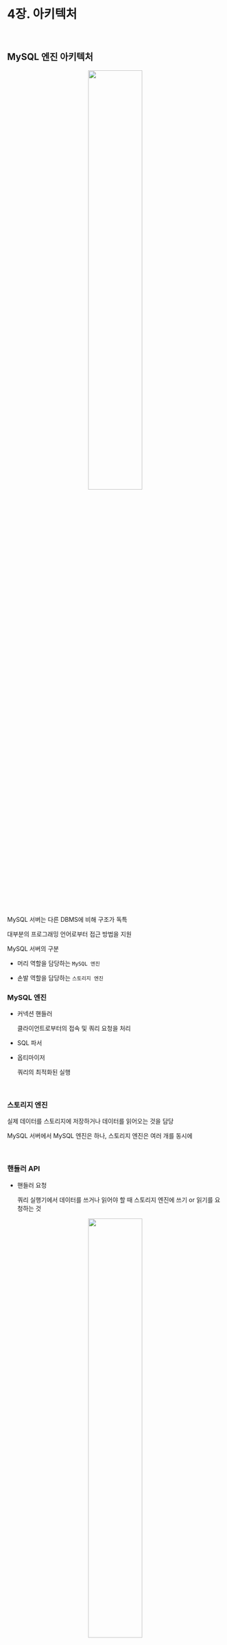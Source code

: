# 4장. 아키텍처



<br>

## MySQL 엔진 아키텍처

<p align="center"><img src="./images/4_1.png" width="50%"></p>


MySQL 서버는 다른 DBMS에 비해 구조가 독특

대부분의 프로그래밍 언어로부터 접근 방법을 지원

MySQL 서버의 구분

- 머리 역할을 담당하는 `MySQL 엔진`

- 손발 역할을 담당하는 `스토리지 엔진`

### MySQL 엔진

- 커넥션 핸들러

    클라이언트로부터의 접속 및 쿼리 요청을 처리

- SQL 파서

- 옵티마이저

    쿼리의 최적화된 실행

<br>

### 스토리지 엔진

실제 데이터를 스토리지에 저장하거나 데이터를 읽어오는 것을 담당

MySQL 서버에서 MySQL 엔진은 하나, 스토리지 엔진은 여러 개를 동시에

<br>

### 핸들러 API

- 핸들러 요청

    쿼리 실행기에서 데이터를 쓰거나 읽어야 할 때 스토리지 엔진에 쓰기 or 읽기를 요청하는 것

<p align="center"><img src="./images/4_2.png" width="50%"></p>

핸들러 API를 통해 얼마나 많은 데이터(레코드) 작업이 있었는지 확인 가능

<br>

### MySQL 스레딩 구조

<p align="center"><img src="./images/4_3.png" width="80%"></p>

MySQL 서버는 프로세스 기반이 아니라 스레드 기반으로 작동


<br>

### 포그라운드 스레드

MySQL 서버에 접속하면 요청을 처리해줄 스레드를 생성해 클라이언트에게 할당 

DBMS 앞단에서 사용자(클라이언트)와 통신하기에 포그라운드 스레드(사용자 스레드)

<br>

데이터를 MySQL의 데이터 버퍼나 캐시로부터 가져오거나, 없는 경우 직접 디스크의 데이터나 인덱스 파일로부터 데이터를 읽어와서 각 클라이언트 사용자가 요청하는 쿼리 문장을 처리

<br>

최소 MySQL 서버에 접속된 클라이언트 수만큼 존재

작업을 마치고 커넥션 종료 -> 커넥션 담당 스레드는 스레드 캐시로

<br>




MyISAM 테이블은 디스크 쓰기까지 포그라운드 스레드가 처리

InnoDB 테이블은 데이터 버퍼나 캐시까지만 포그라운드 스레드가 처리

<br>

### 백그라운드 스레드

InnoDB는 여러 가지 작업이 백그라운드로 처리

- 인서트 버퍼를 병합

- 로그를 디스크로 기록(중요)

- InnoDB 버퍼 풀의 데이터를 디스크에 기록(중요)

- 데이터를 버퍼로 읽어옴

- 잠금이나 데드락을 모니터링

<br>

InnoDB에서 데이터를 읽는 작업은 포그라운드 스레드에서 처리되기 때문에 읽기 스레드는 많이 설정할 필요 X

쓰기 스레드는 아주 많은 작업을 백그라운드로 처리하기 때문에 충분히 설정해야 함

<br>

쓰기 작업은 지연되어 처리될 수 있지만 읽기 작업은 절대 지연될 수 없음

<br>

### 메모리 할당 및 사용 구조

<p align="center"><img src="./images/4_4.png" width="60%"></p>

MySQL에서 사용되는 메모리 공간

- 글로벌 메모리

- 로컬 메모리

### 글로벌 메모리

MySQL 서버가 시작되면서 운영체제로부터 할당

스레드 수와 무관하게 하나의 메모리 공간만 할당

#### 대표적인 글로벌 메모리

- 테이블 캐시

- InnoDB 버퍼 풀

- InnoDB 어댑티브 해시 인덱스

- InnoDB 리두 로그 버퍼

<br>

### 로컬 메모리

클라이언트 스레드가 쿼리를 처리하는 데 사용하는 메모리 영역

각 클라이언트 스레드 별로 독립적으로 할당, 절대 공유되지 않음


#### 대표적인 로컬 메모리

- 정렬 버퍼

- 조인 버퍼

- 바이너리 로그 캐시

- 네트워크 버퍼

<br>

### 플러그인 스토리지 엔진 모델

<p align="center"><img src="./images/4_5.png" width="80%"></p>

MySQL의 독특한 구조 중 대표적인 것이 플러그인 모델

<br>

<p align="center"><img src="./images/4_6.png" width="100%"></p>

쿼리의 실행 과정 중 거의 `대부분의 작업이 MySQL 엔진`에서 처리되고 마지막 `데이터 읽기/쓰기 작업이 스토리지 엔진`에 의해 처리

<br>

MySQL 엔진은 사람 역할 / 스토리지 엔진은 자동차 역할

MySQL 엔진이 스토리지 엔진을 조정하기 위해 `핸들러`를 사용 

<br>

```
하나의 쿼리 작업은 여러 하위 작업으로 나뉘는데, 각 하위 작업이 MySQL 엔진 영역에서 처리되는지 스토리지 엔진 영역에서 처리되는지 알아야 한다.
```

### 스토리지 엔진

<p align="center"><img src="./images/4_7.png" width="100%"></p>

Supprot 컬럼의 값 4가지

- YES : 해당 스토리지 엔진이 포함, 사용 가능 상태로 활성화

- DEFAULT : 필수 스토리지 엔진

- NO : 포함되지 않음, 사용하기 위해서는 서버를 다시 빌드(컴파일)해야 함

- DISABLED : 포함 But, 비활성화

<br>

#### 컴포넌트

플러그인 아키텍처를 대체하기 위해 컴포넌트 아키텍처를 지원

<br>

### 쿼리 실행 구조

<p align="center"><img src="./images/4_8.png" width="70%"></p>

#### 쿼리 파서

사용자 요청으로 들어온 쿼리 문장을 토큰(MySQL이 인식할 수 있는 최소 단위)으로 분리해 트리 형태의 구조로 만들어 내는 작업

#### 전처리기

파서 트리를 기반으로 쿼리 문장에 구조적인 문제점이 있는지 확인

토큰을 테이블, 칼럼 이름 등에 매핑해서 해당 객체의 존재 여부와 접근 권한을 확인하는 과정

#### 옵티마이저

쿼리 문장을 저렴한 비용으로 가장 빠르게 처리할지를 결정하는 역할

DBMS의 두뇌


#### 실행 엔진

실행 엔진과 핸들러는 손과 발

예를 들어, 옵티마이저가 GROUP BY를 처리하기 위해 임시 테이블을 사용하기로 결정했다면

1. 실행 엔진이 핸들러에게 임시 테이블을 만들라고 요청

2. 실행 엔진은 WHERE 절에 일치하는 레코드를 읽어오라고 핸들러에게 요청

3. 읽어온 레코드들을 1번에서 준비한 임시 테이블로 저장하라고 다시 핸들러에게 요청

4. 데이터가 준비된 임시 테이블에서 필요한 방식으로 데이터를 읽어오라고 다시 핸들러에게 요청

5. 최종적으로 실행 엔진은 결과를 사용자나 다른 모듈로 넘김

`즉, 실행 엔진은 계획대로 각 핸들러에게 요청해서 받은 결과를 또 다른 핸들러 요청의 입력으로 연결하는 역할을 수행`

#### 핸들러(스토리지 엔진)

MySQL 실행 엔진의 요청에 따라 데이터를 디스크로 저장하고 디스크로 읽어 오는 역할을 담당

<br>

### 쿼리 캐시

쿼리 캐시는 빠른 응답을 필요로 하는 웹 기반 응용 프로그램에서 중요한 역할

SQL 실행 결과를 메모리에 캐시하고 동일 SQL 쿼리가 실행되면 즉시 결과를 반환

하지만, 테이블의 데이터가 변경되면 모두 삭제해야 하기 때문에 MySQL 8.0으로 올라오면서 기능이 완전 제거

<br>

### 스레드 풀

MySQL 서버의 CPU가 제한된 개수의 스레드 처리에만 집중할 수 있게 해서 서버의 자원 소모를 줄이는 것이 목적

동시에 실행 중인 스레드들을 CPU가 최대한 잘 처리해낼 수 있는 수준으로 줄여서 빨리 처리하게 하는 기능

<BR>

### 트랜잭션 지원 메타 데이터

테이블의 구조 정보와 스토어드 프로그램 등의 정보를 데이터 딕셔너리 또는 메타데이터라고 함

8.0 버전부터는 관련 정보를 InnoDB의 테이블에 저장

## InnoDB 스토리지 엔진 아키텍처

<p align="center"><img src="./images/4_9.png" width="100%"></p>

InnoDB는 MySQL 스토리지 엔진 중 거의 유일하게 레코드 기반 잠금을 제공하며, 높은 동시성 처리와 안정적이며 성능이 뛰어남

<br>

### 프라이머리 키에 의한 클러스터링

InnoDB의 모든 테이블은 기본적으로 프라이머리 키를 기준으로 클러스터링되어 저장

즉, 프라이머리 키 값의 순서대로 디스크에 저장

프라이머리 키가 클러스터링 인덱스이기 때문에 프라이머리 키를 이용한 레인지 스캔은 상당히 빠름

쿼리의 실행 계획에서 프라이머리 키는 다른 보조 인덱스에 비해 비중이 높게 설정

<br>

MyISAM 스토리지 엔진에서는 클러스터링 키를 지원하지 않음

<br>

### 외래 키 지원

외래 키 지원은 InnoDB 스토리지 엔진에서만 지원

부모 테이블과 자식 테이블 모두 해당 칼럼에 인덱스 생성이 필요하고, 변경 시 데이터 체크 작업이 필요하므로 잠금이 여러 테이블로 전파되고 데드락이 발생할 수 있기에 주의

foreign_key_checks 변수로 외래 키 체크 작업을 켜고 끌 수 있음

<br>

### MVCC(Multi Version Concurrency Control)

레코드 레벨의 트랜잭션을 지원하는 DBMS가 제공하는 기능

MVCC의 목적은 잠금을 사용하지 않는 일관된 읽기 제공

InnoDB는 언두 로그를 이용해 이 기능을 구현


<p align="center"><img src="./images/4_10.png" width="80%"></p>


<p align="center"><img src="./images/4_11.png" width="70%"></p>


<p align="center"><img src="./images/4_12.png" width="70%"></p>

UPDATE 문장이 실행되면 커밋 실행 여부와 관계 없이 버퍼 풀은 새로운 값인 경기로 업데이트

디스크의 데이터 파일에는 체크포인트나 InnoDB의 Write 스레드에 의해 새로운 값으로 업데이트되거나 아닐 수도 있음

아직 COMMIT이나 ROLLBACK이 되지 않은 상태에서 다른 사용자가 작업 중인 레코드를 조회한다면 어디에 있는 데이터를 조회할까?

```
mysql> SELECT * FROM member WHERE m_id=12;
```
<p align="center"><img src="./images/4_13.png" width="70%"></p>

```
먼저 COMMIT과 ROLLBACK을 이해하려면 TRANSACTION 진행 과정에 대해서 알아야 함

COMMIT

보류중인 모든 데이터 변경사항을 영구적으로 적용. 현재 트랜잭션 종료

ROLLBACK

보류중인 모든 데이터 변경사항을 폐기. 현재 트랜잭션 종료, 직전 커밋 직후의 단계로 회귀(되돌아가기)

전체 트랜잭션을 롤백함

SAVEPOINT

ROLLBACK 할 포인트 지정(세이브포인트).
```

<br>

다시 위의 질문으로 돌아가 답을 한다면, MySQL 서버의 시스템 변수(transaction_isolation)에 설정된 격리 수준에 따라 다름

격리 수준이 READ_UNCOMMITED인 경우 버퍼 풀이 가지고 있는 변경된 데이터를 읽어서 반환

READ_COMMITED거나 그 이상의 격리 수준인 경우 변경되기 이전의 내용을 보관하고 있는 언두 영역의 데이터를 반환

`해당 과정을 DBMS에서 MVCC라고 표현`

`즉, 하나의 레코드(회원 번호가 12인 레코드)에 대해 2개의 버전이 유지되고, 필요에 따라 어느 데이터가 보여지는지 여러 가지 상황에 따라 달라지는 구조`

<br>

### 잠금 없는 일관된 읽기(Non-Locking Consistent Read)

InnoDB는 MVCC 기술을 이용해 잠금을 걸지 않고 읽기 작업을 수행

```
## 잠금이란?

여러 사용자가 동시에 데이터베이스를 변경할 때 잠금은 충돌을 방지하고 일관된 상태를 유지하는 것
```

특정 사용자가 레코드를 변경하고 아직 커밋을 수행하지 않았다고 하더라도 이 변경 트랜잭션이 다른 사용자의 SELECT 작업을 방해하지 않음

이럴 때 언두 로그를 사용

오랜 시간 동안 활성 상태인 트랜잭션으로 인해 서버가 느려지는 문제가 있는데 이런 일관된 읽기를 위해 언두 로그를 삭제하지 않고 유지해야 되기 때문에 발생하는 문제

```
MVCC가 적합한 경우:

데이터 읽기 작업이 많은 경우: MVCC는 데이터 읽기 작업에 영향을 거의 미치지 않기 때문에 데이터 읽기 작업이 많은 경우에 적합합니다.

데이터 변경 작업이 빈번하지 않은 경우: MVCC는 데이터 변경 작업에 잠금이 필요하지 않지만, 변경 작업이 빈번할 경우 성능 저하를 초래할 수 있습니다.


MVCC가 적합하지 않은 경우:

데이터 변경 작업이 빈번한 경우: MVCC는 데이터 변경 작업에 잠금이 필요하지 않지만, 변경 작업이 빈번할 경우 성능 저하를 초래할 수 있습니다.

저장 공간이 부족한 경우: MVCC는 여러 버전의 데이터를 저장하기 때문에 저장 공간이 부족한 경우 적합하지 않습니다.
```

<br>


### 자동 데드락 감지

Inno DB는 잠금이 교착 상태에 빠지지 않았는지 확인하기 위해 잠금 대기 목록을 그래프 형태로 관리

데드락 감지 스레드가 주기적으로 잠금 대기 그래프를 검사해 교착 상태에 빠진 트랜잭션들을 찾아서 그 중에 하나를 강제 종료

어느 트랜잭션을 먼저 강제 종료할 것인지는 트랜잭션의 언두 로그 양이며, 더 적게 가진 트랜잭션이 롤백의 대상

innodb_table_locks 시스템 변수를 활성화하면 InnoDB 내부 레코드 잠금 뿐 아니라 테이블 레벨의 잠금까지 감지할 수 있음

<br>

동시 처리 스레드가 많아지거나 트랜잭션이 가진 잠금의 개수가 많아지면 데드락 감지 스레드가 느려짐

<br>

### 자동화된 장애 복구

InnoDB에는 손실이나 장애로부터 데이터를 보호하기 위한 여러 가지 메커니즘이 탑재

이런 매커니즘을 이용해 MySQL 서버가 시작될 때 완료되지 못한 트랜잭션이나 일부만 기록된 데이터 페이지 등에 대한 복구 작업이 자동으로 진행

<br>

InnoD 스토리지 엔진은 매우 견고해서 데이터 파일이 손상되거나 MySQL 서버가 시작되는 못하는 경우는 거의 없음

하지만, 디스크나 서버 하드웨어 이슈로 자동 복구를 못하는 경우 복구하기 쉽지 않음

<br>

이때는 innodb_force_recovery 시스템 변수를 설정해서 서버를 시작해야 함

1. InnoDB의 로그 파일이 손상됐다면 6으로 설정하고 MySQL 서버를 가동

2. 테이블의 데이터 파일이 손상됐다면 1로 설정하고 MySQL 서버를 가동

3. 어떤 부분이 문제인지 알 수 없다면 1 ~ 6까지 변경하면서 MySQL을 재시작

<br>

### InnoDB 버퍼 풀

InnoDB 스토리지 엔진에서 가장 핵심적인 부분

디스크의 데이터 파일이나 인덱스 정보를 메모리에 캐시해두는 공간

쓰기 작업을 지연시켜 일괄 작업으로 처리할 수 있게 해주는 버퍼 역할도 같이

<br>

일반적인 애플리케이션에서는 INSERT, UPDATE, DELETE처럼 데이터를 변경하는 쿼리는 데이터 파일의 레코드를 변경하기에 랜덤한 디스크 작업을 발생 시킴

하지만, 버퍼 풀이 이런 변경된 데이터를 모아서 처리하면 랜덤한 디스크 작업의 횟수를 줄일 수 있음

<br>

### 버퍼 풀의 크기 설정

운영체제와 각 클라이언트 스레드가 사용할 메모리를 고려해서 설정

처음으로 MySQL 서버를 준비한다면 다음과 같이 권장

1. 운영체제의 전체 메모리 공간이 8GB 미만이라면 50% 정도만 버퍼풀로 설정

2. 메모리 공간이 그 이상이라면 50% 이상으로 점점 올려가면서 최적점을 찾기

3. 50GB 이상이라면 15GB에서 30GB를 뺀 나머지를 버퍼 풀로 할당

<br>

innodb_buffer_pool_size 시스템 변수로 크기를 설정 가능하며, 동적으로 크기 확장 가능

크리티컬한 변경이기에 서버가 한가한 시점에 하는 것이 좋음

크기를 줄이는 작업은 서비스 영향도가 매우 크므로 가능하면 하지 않는 것이 좋음

<br>

### 버퍼 풀의 구조

버퍼 풀을 페이지 크기(innodb_page_size)의 조각으로 쪼개어 엔진이 데이터를 필요로 할 때 해당 데이터 페이지를 읽어서 각 조각에 저장

페이지 크기 조각을 관리하기 위한 3가지 자료 구조

1. LRU(Least Recently Used) 리스트

2. Flush 리스트

3. Free 리스트

```
## LRU 자료구조란 무엇일까요?

LRU는 "Least Recently Used"의 약자로, 최근에 가장 오랫동안 사용하지 않은 데이터를 제거하는 자료구조입니다. 캐시 메모리와 같은 제한된 공간에서 데이터를 효율적으로 관리할 때 유용하게 사용됩니다.


## LRU 자료구조의 작동 방식

LRU 자료구조는 다음과 같은 방식으로 작동합니다.

데이터 삽입: 새로운 데이터가 LRU 자료구조에 삽입될 때, 가장 최근에 사용된 데이터의 위치 바로 뒤에 추가됩니다.

데이터 접근: 이미 LRU 자료구조에 존재하는 데이터에 접근할 때, 해당 데이터를 가장 최근에 사용된 위치로 이동시킵니다.

데이터 제거: LRU 자료구조에 공간이 부족할 때, 가장 오랫동안 사용되지 않은 데이터가 제거됩니다.


## LRU 자료구조의 구현

LRU 자료구조는 일반적으로 다음과 같은 두 가지 방법으로 구현됩니다.

연결 리스트: 데이터를 연결 리스트로 연결하고, 최근에 사용된 데이터 순서대로 연결 리스트를 유지합니다.

해시 테이블: 데이터를 해시 테이블에 저장하고, 각 데이터의 사용 시간 정보를 함께 저장합니다.
```

<p align="center"><img src="./images/4_14.png" width="50%"></p>

<br>

`InnoDB 스토리지 엔진에서 데이터를 찾는 과정`

1. 필요한 레코드가 저장된 데이터 페이지가 버퍼 풀에 있는지 검사

    1. InnoDB 어댑티브 해시 인덱스를 이용해 페이지를 검색

    2. 해당 테이블의 인덱스(B-Tree)를 이용해 버퍼 풀에서 페이지를 검색

    3. 버퍼 풀에 이미 데이터 페이지가 있었다면 해당 페이지의 포인터를 MRU(Most Recently Used) 방향으로 승급

2. 디스크에서 필요한 데이터 페이지를 버퍼 풀에 적재하고, 적재된 페이지에 대한 포인터를 LRU 헤더 부분에 추가

3. 버퍼 풀의 LRU 헤더 부분에 적재된 데이터 페이지가 실제로 읽히면 MRU 헤더 부분으로 이동

4. 버퍼 풀에 상주하는 데이터 페이지는 사용자 쿼리가 얼마나 최근에 접근했는지에 따라 나이가 부여되며, 오랫동안 사용되지 않으면 나이가 오래되고 해당 페이지는 버퍼 풀에서 제거

5. 필요한 데이터가 자주 접근됐다면 해당 페이지의 인덱스 키를 어댑티브 해시 인덱스에 추가


`즉, 버퍼 풀 내부에서 최근 접근 여부에 따라서 데이터 페이지는 서로 경쟁하면서 MRU, LRU로 이동`

<br>

플러시 리스트는 디스크로 동기화되지 않은 데이터를 가진 데이터 페이지의 변경 시점 기준의 페이지 목록을 관리

데이터 변경이 가해진 데이터 페이지는 플러시 리스트에 관리되고 특정 시점이 되면 디스크로 기록되야 함

데이터가 변경되면 InnoDB는 변경 내용을 리두 로그에 기록하고 버퍼 풀의 데이터 페이지에도 변경 내용을 반영

그래서 리두 로그의 각 엔트리는 특정 데이터 페이지와 연결

<br>

### 버퍼 풀과 리두 로그

버퍼 풀과 리두 로그는 매우 밀접한 관계

버퍼 풀은 DB 서버 성능 향상을 위해 데이터 캐시와 쓰기 버퍼링 두가지 용도

버퍼 풀의 메모리 공간만 단순히 늘리는 것은 데이터 캐시 기능만 향상시키는 것

`쓰기 버퍼링 기능까지 향상시키려면 버퍼 풀과 리두 로그와의 관계를 이해`해야 함

<br>

버퍼 풀은 전혀 변경되지 않은 클린 페이지와 함께 INSERT, UPDATE, DELETE 명령으로 변경된 데이터를 가진 더티 페이지도 가지고 있음

더티 페이지는 디스크와 메모리(버퍼 풀)의 데이터 상태가 다르기에 언젠가는 디스크에 기록되어야 함

하지만 더티 페이지는 버퍼 풀에 무한정 있을 수 없음

InnoDB에서 리두 로그는 1개 이상의 고정 크기 파일을 연결해서 순환 고리처럼 사용

즉, 데이터 변경이 계속 발생하면 리두 로그 파일에 기록됐던 로그 엔트리는 다시 새로운 로그 엔트리로 덮어 쓰임

```
MySQL에서 로그 엔트리란 무엇일까요?

MySQL에서 로그 엔트리는 서버 활동에 대한 기록입니다. 로그 엔트리에는 다음과 같은 정보가 포함됩니다.

날짜 및 시간: 로그 엔트리가 생성된 날짜와 시간
로그 수준: 로그 엔트리의 중요도 수준 (예: 정보, 경고, 오류)
사용자: 로그 엔트리를 생성한 사용자
클라이언트 주소: 로그 엔트리를 생성한 클라이언트의 IP 주소
쿼리: 실행된 SQL 쿼리
메시지: 로그 엔트리의 내용
```

<br>

```
언두 로그와 리두 로그는 똑같지 않습니다. 둘 다 데이터베이스 트랜잭션 관리에 사용되지만 역할과 작동 방식에서 차이점이 있습니다.

1. 역할

언두 로그: 트랜잭션 취소 시 필요한 데이터를 저장합니다.
리두 로그: 트랜잭션 커밋 시 필요한 데이터를 저장합니다.

2. 작동 방식

언두 로그:

트랜잭션 진행 중 변경된 데이터의 이전 값을 저장합니다.
트랜잭션 취소 시 언두 로그를 사용하여 데이터를 이전 상태로 되돌립니다.

리두 로그:

트랜잭션 진행 중 변경된 데이터의 변경 내용을 저장합니다.
트랜잭션 커밋 시 리두 로그를 사용하여 데이터를 영구적으로 저장합니다.
```


InnoDB는 전체 리두 로그 파일에서 재사용 가능한 공간과 재사용 불가능한 공간(활성 리두 로그)을 구분해서 관리

리두 로그 파일의 공간은 계속 순환되어 재사용되지만 매번 기록될 때마다 로그 포지션은 계속 증가된 값을 갖음(Log Sequnece Number : LSN)

<br>

InnoDB는 주기적으로 체크포인트 이벤트를 발생시켜 리두 로그와 버퍼 풀의 더티 페이지를 디스크로 동기화하는데 LSN이 활성 리두 로그 공간의 시작점

마지막 리두 로그 엔트리의 LSN - 가장 최근 체크포인트의 LSN = 체크포인트 에이지

<br>

버퍼 풀의 더티 페이지는 특정 리두 로그 엔트리와의 관계를 가지고, 체크포인트가 발생하면 체크포인트 LSN보다 작은 리두 로그 엔트리와 관련된 더티 페이지는 모두 디스크로 동기화

<br>

간단한 예제

1. 버퍼 풀이 100GB, 리두 로그 파일의 전체 크기가 100MB

2. 버퍼 풀이 100MB, 리두 로그 파일의 전체 크기가 100GB

1번의 경우 체크포인트 에이지가 최대 100MB, 데이터 페이지가 16KB라고 가정하면 허용 가능한 더티 페이지의 크기는 400MB

이 경우 버퍼 풀의 크기는 크지만 실제 쓰기 버퍼링 효과는 거의 미미

2번의 경우 400GB의 더티 페이지를 가질 수 있지만 버퍼 풀의 크기가 100MB이기에 최대 허용 가능 버퍼 페이지는 100MB

<br>

두가지 모두 좋은 설정은 아니며, 특히 2번은 버퍼 풀에 더티 페이지 비율이 너무 높은 상태에서 갑자기 버퍼 풀이 필요한 상황이 오면 매우 많은 더티 페이지를 한번에 기록해야 하는 상황이 있음

`일반적으로 리두 로그는 변경 분만 가지고 있고, 버퍼 풀은 데이터 페이지를 통채로 가지기 때문에 리두 로그는 훨씬 작은 공간만 있으면 됨`

<br>

### 버퍼 풀 플러시

InnoDB는 버퍼 풀에서 디스크로 기록되지 않은 더티 페이지들을 성능 하락 없이 디스크에 동기화하기 위해 2개의 플러시 기능을 백그라운드로 실행

- 플러시 리스트 플러시

- LRU 리스트 플러시

<br>

### 플러시 리스트 플러시

리두 로그 공간의 재활용을 위해 주기적으로 오래된 리두 로그 엔트리가 사용하는 공간을 비워야 함

`리두 로그 공간이 지워지려면 반드시 InnoDB 버퍼 풀의 더티 페이지가 먼저 디스크로 동기화`

이를 위해 주기적으로 플러시 리스트 플러시 함수를 호출해서 오래 전에 변경된 데이터 페이지 순서대로 디스크에 동기화하는 작업을 수행

이 때 언제부터 얼마나 많은 더티 페이지를 한 번에 디스크에 기록하느냐에 따라 쿼리 처리가 악영향을 받지 않으면서 처리

innodb_page_cleaners - 클리너 스레드 개수 조정, buffer_pool_instances 설정 값과 동일하게

innodb_max_dirty_pages_pct - 더티 페이지 비율 조정, 가능하면 기본값 유지

<br>

버퍼 풀에 더티 페이지가 많으면 디스크 쓰기 폭팔 현상이 발생할 가능성이 높음

innodb_max_dirty_pages_pct_lwm - 일정 수준 이상 더티 페이지가 발생하면 조금씩 더티 페이지를 디스크로 기록

<br>


innodb_io_capacity - 어느 정도의 디스크 읽고 쓰기가 가능한지 설정

innodb_io_capacity_max - 디스크가 최대 성능을 발휘할 때 어느 정도의 디스크 읽고 쓰기가 가능한지 설정

여기서 디스크 읽고 쓰기란 백그라운드 스레드가 수행하는 디스크 작업을 의미

대부분 버퍼 풀의 더티 페이지 쓰기가 이에 해당

<br>

### 어댑티브 플러시

활성화시 버퍼 풀의 더티 페이지 비율이나 io_capacity, io_capacity_max 값에 의존하지 않고 새로운 알고리즘 사용

리두 로그 증가 속도를 분석해서 적절 수준의 더티 페이지가 버퍼 풀에 유지될 수 있도록

<br>

### LRU 리스트 플러시

LRU 리스트에서 사용 빈도가 낮은 데이터 페이지들을 제거해서 새로운 페이지를 읽어올 공간을 만들 때, LRU 리스트 플러시 함수 사용

<br>

### 버퍼 풀 상태 백업 및 복구

버퍼 풀은 쿼리의 성능에 매우 밀접

서버를 셧다운 했다가 다시 시작했을 때, 쿼리 처리 성능이 평상시 1/10도 안되는 경우가 대부분

그만큼, 버퍼 풀에 쿼리들이 사용할 데이터들이 준비되었을 때 성능이 좋아짐

이런 경우를 워밍업(Warming Up)이라고 표현


<br>

MySQL 5.6 버전부터 버퍼 풀 덤프 및 적재 기능 도입

셧다운하기 전에 버퍼 풀을 백업할 수 있음

innodb_buffer_pool_dump_now - 버퍼 풀 상태 백업

innodb_buffer_pool_load_now - 백업된 버퍼 풀 복구

<br>

버퍼 풀은 LRU 리스트에 적재된 데이터 페이지의 메타 정보만 가져와 저장하기에 백업이 매우 빠름

하지만, 복구하는 과정은 데이터 페이지를 다시 디스크에서 읽어야 하기에 시간이 걸릴 수도

<br>

innodb_buffer_pool_load_abort - 버퍼 풀 복구 작업이 너무 오래 걸릴 때 멈추기 가능

innodb_buffer_pool_dump_at_shutdown - 버퍼 풀 백업 자동화

innodb_buffer_pool_load_at_startup - 버퍼 풀 복구 자동화

<br>

### 버퍼 풀의 적재 내용 확인

information_schema DB의 innodb_buffer_page 테이블을 이용해 어떤 테이블의 페이지들이 버퍼 풀 메모리에 적재되어 있는지 확인 가능

하지만, 버퍼 풀이 큰 경우 이 테이블 조회가 부하가 커서 사용하기 어렵

8.0 버전 이후부터는 innodb_cached_indexes 테이블로 인덱스별 데이터 페이지가 얼마나 적재되어 있는지와 전체 페이지 대비 비율을 확인 가능

<p align="center"><img src="./images/4_15.png" width="80%"></p>

<br>

<p align="center"><img src="./images/4_16.png" width="80%"></p>

<br>


### Double Write Buffer

리두 로그는 리두 로그 공간의 낭비를 막기 위해 변경된 내용`만` 기록

이로 인해, 더티 페이지를 디스크 파일로 플러시할 때, 일부만 기록되는 문제가 발생하면 그 페이지의 내용은 복구할 수 없을 수도 있음
(플러시 한 후 리두 로그는 삭제하기 때문)

이런 현상을 Partial-page, Torn-page라고 함

<br>

이런 문제를 막기 위해 Double-Write 기법을 사용

<p align="center"><img src="./images/4_17.png" width="50%"></p>

<br>

실제 데이터 파일에 변경 내용을 기록하기 전에 'A' ~ 'E'까지의 더티 페이지를 우선 묶어서 한 번의 디스크 쓰기로 시스템 테이블스페이스의 DoubleWrite 버퍼에 기록

해당 내용은 실제 데이터 쓰기가 중간에 실패할 때만 목적으로 사용됨

<br>

데이터의 안정성을 위해 사용되며 활성화를 고려하는 것이 좋음

<br>


### 언두 로그

`트랜잭션과 격리 수준 보장을 위해 DML(INSERT, UPDATE, DELETE)로 변경되기 이전 버전의 데이터를 별도로 백업함`

이런 데이터가 `언두 로그`

- 트랜잭션 보장

    트랜잭션이 롤백되면 트랜잭션 도중 변경된 데이터를 변경 전 데이터로 복구할 때, 언두 로그에 백업해둔 이전 버전의 데이터를 이용

- 격리 수준 보장

    특정 커넥션에서 데이터를 변경하는 도중에 다른 커넥션에서 데이터를 조회하면 트랜잭션 격리 수준에 맞게 변경 중인 레코드를 읽지 않고 언두 로그에 백업해둔 데이터를 읽어 반환

<br>

### 언두 로그 레코드 모니터링

```
mysql> UPDATE member SET name='홍길동' WHERE member_id=1;
```

위 문장이 실행되면 트랜잭션을 커밋하지 않아도 실제 데이터 파일(데이터/인덱스 버퍼) 내용은 변경

그러면 언두 로그에는 변경되기 전 값이 백업됨

<br>

<p align="center"><img src="./images/4_18.png" width="70%"></p>

<br>

해당 상황과 같이 트랜잭션이 계속 활성 상태이면 언두 로그의 양은 급격히 증가

5.5 버전까지는 언두 로그의 사용 공간이 늘어나면 줄일 수 없었지만, 8.0까지 업그레이드되면서 언두 로그를 순차적으로 사용하여 디스크 공간을 줄임

<br>

하지만 활성 상태의 트랜잭션이 장시간 유지되는 것은 성능상 좋지 않기에 안정적인 시점의 언두 로그 레코드 건수를 확인해놓고 이를 기준으로 언두 로그 레코드를 항상 모니터링해야 함

<br>

<p align="center"><img src="./images/4_19.png" width="50%"></p>

<br>

### 언두 테이블스페이스 관리

언두 테이블스페이스란 언두 로그가 저장되는 공간

5.6 이전 버전에는 모두 시스템 테이블 스페이스에 저장

8.0 이후에는 외부의 별도 로그 파일에 기록되도록 개선

<br>

### 언두 테이블스페이스의 구성

<p align="center"><img src="./images/4_20.png" width="40%"></p>

<br>

1개 이상 128개 이하의 롤백 세그먼트를 가지며, 롤백 세그먼트는 1개 이상의 언두 슬롯을 가짐

하나의 롤백 세그먼트는 InnoDB의 페이지 크그를 16바이트로 나눈 값의 개수만큼 언두 슬롯을 가짐

<br>

하나의 트랜잭션이 필요로 하는 언두 슬롯의 갯수는 DML 문장 특성에 따라 최대 4개까지 사용


```
## 최대 동시 처리 가능 트랜잭션 개수

(InnoDB 페이지 크기) / 16 * (롤백 세그먼트 개수) * (언두 테이블스페이스 개수)
```

기본 설정은 131072개(16 * 1024 / 16 * 128 * 2 / 2) 정도의 트랜잭션이 동시 처리 가능

<br>

`Undo tablespace truncate란 언두 테이블스페이스 공간을 필요한 만큼 남기고 나머지를 운영체제로 반납하는 것`

- 자동 모드

    주기적으로 퍼지 스레드가 깨어나 필요없는 언두 로그를 삭제

- 수동 모드

    언두 테이블스페이스를 비활성화하면 퍼지 스레드는 자동적으로 비활성 상태의 언두 테이블스페이스의 불필요 공간을 삭제

    언두 테이블 스페이스가 최소 3개 이상되어야 작동

<br>

### 체인지 버퍼

레코드가 INSERT되거나 UPDATE될 때는 해당 테이블에 포함된 인덱스를 업데이트하는 작업도 필요

테이블에 인덱스가 많다면 이 작업은 많은 자원을 소모

그래서` 인덱스 페이지가 버퍼 풀에 있다면 바로 실행하지만, 아니라면 임시 공간에 저장해두고 사용자에게 결과를 반환하는 형태로 성능을 향상하는데 이 때 사용하는 임시 메모리 공간을 체인지 버퍼`

<br>

### 리두 로그 및 로그 버퍼

리두 로그는 트랜잭션의 4요소 ACID 중 Durable(영속성)과 밀접한 연관

데이터 파일 쓰기는 디스크의 랜덤 액세스가 필요하기에 성능 저하를 막기 위해 리두 로그를 사용

<br>

MySQL 서버가 비정상 종료가 되는 경우 스토리지 엔진의 데이터 파일은 2가지 종류의 데이터를 가짐

1. 커밋됐지만 데이터 파일에 기록되지 않은 데이터

2. 롤백됐지만 데이터 파일에 이미 기록된 데이터

<br>

1번의 경우 리두 로그에 저장된 데이터를 데이터 파일에 복사하면 해결

2번의 경우 리두 로그로 해결 불가능, 이 때는 언두 로그의 내용을 사용, 하지만 트랜잭션 상태를 확인하기 위해서 리두 로그를 사용

<br>

DB 서버에서 리두 로그는 트랜잭션이 커밋되면 즉시 디스크로 기록되도록 시스템 변수를 설정하는 것을 권장

그래야 비정상 종료 직전까지의 트랜잭션 커밋 내용이 리두 로그에 기록되어 이를 활용해 복구 가능

하지만 트랜잭션 커밋이 될 때마다 리두 로그를 디스크에 기록하는 작업은 많은 부하를 줌

그래서 어느 주기로 디스크에 동기화할지 inno_flush_log_at_trx_commit 시스템 변수를 활용

- inno_flush_log_at_trx_commit = 0 

    1초에 한 번씩 리두 로그를 디스크로 기록하고 동기화를 실행

- inno_flush_log_at_trx_commit = 1

    매 트랜잭션이 커밋될 때마다 디스크로 기록하고 동기화를 실행

- inno_flush_log_at_trx_commit = 2

    매 트랜잭션이 커밋될 떄마다 디스크에 기록은 되지만 동기화는 1초에 한 번씩

    커밋되면 변경 내용이 메모리 버퍼에 기록되는 것을 보장

<br>

innodb_log_file_size - 리두 로그 파일 크기

innodb_log_files_in_group - 리두 로그 파일의 개수

전체 리두 로그 파일의 크기는 두 변수의 곱

<br>

리두 로그 파일의 전체 크기가 버퍼 풀의 크기에 맞게 적절히 있어야 변경된 내용을 버퍼 풀에 모았다가 한 번에 디스크에 기록할 수 있음

하지만, 변경 작업이 많은 DBMS 서버의 경우 리두 로그의 기록 작업이 큰 문제

`이 부분을 보완하기 위해 최대한 ACID 속성을 보장하는 수준에서 버퍼링을 하며, 이 때 사용되는 공간이 로그 버퍼`

<br>

### 리두 로그 아카이빙

8.0 버전부터 스토리지 엔진의 리두 로그를 아카이빙할 수 있는 기능 추가

엔터프라이즈 버전의 백업이나 Xtrabackup 툴은 데이터 파일을 복사하는 동안 스토리지 엔진의 리두 로그에 쌓인 내용을 추적하면서 새로 추가된 리두 로그 엔트리를 복사

```
엔트리는 데이터베이스 테이블의 한 행

엔트리는 레코드 또는 튜플이라고도 부름

엔트리는 데이터베이스의 기본 구성 요소이며, 여러 엔트리가 모여 테이블을 형성
```

데이터 파일을 복사하는 동안 추가된 리두 로그 엔트리가 같이 백업되지 않으면 복사된 데이터 백업 파일은 일관된 상태를 유지하지 못함

그런데 데이터 변경이 너무 많아 리두 로그 내용을 복사하기 전에 덮어쓰여지는 경우, 백업에 실패함

이런 경우를 방지하기 위해 8.0의 리두 로그 아카이빙 기능이 존재

리두 로그 아카이빙은 로그 파일이 로테이션될 때 복사하는 것이 아니라 리두 로그 파일에 로그 엔트리가 추가될 때 함께 기록되는 방식을 사용해서 데이터 변경이 발생하면 즉시 아카이빙된 로그 파일의 크기가 조금 늘어남

<br>

innodb_redo_log_archive_dirs - 리두 로그가 저장될 디렉터리 설정

innodb_redo_log_archive_start - 리두 로그 아카이빙 시작

<br>

### 리두 로그 활성화 및 비활성화

리두 로그는 서버의 비정상적 종료로 기록되지 못한 트랜잭션을 복구하기 위해 항상 활성화

```
ALTER INSTANCE DISABLE INNODB REDO_LOG; - 리두 로그 비활성화

ALTER INSTANCE ENABLE INNODB REDO_LOG; - 리두 로그 활성화
```

<br>

### 어댑티브 해시 인덱스

일반적으로 인덱스란 테이블에 사용자가 생성해둔 B-Tree 인덱스를 의미

`어댑티브 해시 인덱스는 사용자가 수동으로 생성하는 인덱스가 아닌 InnoDB 스토리지 엔진에서 사용자가 자주 요청하는 데이터에 대해 자동으로 생성하는 인덱스`

innodb_adaptive_hash_index로 활성화/비활성화 가능

<br>

몇천 개의 스레드로 실행하는 B-Tree 인덱스의 과부하로 인한 검색 시간을 줄이기 위해 도입

자주 읽히는 데이터 페이지의 키 값을 이용해 해시 인덱스를 만들고, 필요할 떄마다 어댑티브 해시 인덱스를 검색해서 레코드가 저장된 데이터 페이지를 즉시 찾아갈 수 있음

<br>

해시 인덱스는 `인덱스 키 값(B-Tree 인덱스의 고유 번호(ID)와 B-Tree 인덱스의 실제 키 값)`과 해당 인덱스 키 값이 저장된 `데이터 페이지 주소`의 쌍으로 관리

모든 B-Tree 인덱스에 대한 어댑티브 해시 인덱스가 하나 존재하며 특정 키 값이 어느 인덱스에 속한 것인지 구분해야 하기에 B-Tree 인덱스 고유번호가 포함

<br>

```
데이터 페이지 주소는 실제 키 값이 저장된 데이터 페이지의 메모리 주소를 가지며 이는 버퍼 풀에 로딩된 페이지의 주소를 의미

그래서 어댑티브 해시 인덱스는 버퍼 풀에 올려진 데이터 페이지에 대해서만 관리하는 것
```

<br>

어댑티브 해시 인덱스를 의도적으로 비활성화하는 경우

1. 디스크 읽기가 많은 경우

2. 특정 패턴의 쿼리가 많은 경우(조인이나 LIKE 패턴 검색)

3. 매우 큰 데이터를 가진 테이블의 레코드를 폭넓게 읽는 경우

<br>

어댑티브 해시 인덱스가 성능 향상에 도움이 되는 경우

1. 디스크의 데이터가 버퍼 풀의 크기와 비슷한 경우(디스크 읽기가 많지 않은 경우)

2. 동등 조건 검색(등등 비교와 IN 연산자)이 많은 경우

3. 쿼리가 데이터 중에서 일부 데이터에 집중되는 경우

하지만 단순히 어댑티브 해시 인덱스가 도움이 될지 아닐지 판단하기는 어려움

`확실한 것은 어댑티브 해시 인덱스는 데이터 페이지를 버퍼 풀 내에서 접근하는 것을 더 빠르게 만드는 기능이기에 디스크 읽기가 빈번한 경우 아무런 도움이 되지 않음`

Why?

계속해서 버퍼 풀이 교체될 것이기 때문

<br>

또한, DROP, ALTER와 같은 경우 어댑티브 해시 인덱스를 모두 제거해야 하기에 DB 서버의 처리 성능이 느려지기에 고려

<br>

### InnoDB와 MyISAM, MEMORY 스토리지 엔진 비교

MyISAM -> InnoDB로 기본 스토리지 엔진 교체

MYISAM, MEMORY 스토리지 엔진보다 InnoDB가 모든 면에서 좋음

<br>

## MyISAM 스토리지 엔진 아키텍처

<p align="center"><img src="./images/4_21.png" width="40%"></p>

<br>

### 키 캐시

InnoDB의 버퍼 풀과 비슷한 역할을 하는 것이 MyISAM의 키 캐시(키 버퍼)

MyISAM의 키 캐시는 인덱스만을 대상으로 작동, 인덱스의 디스크 쓰기 작업에 대해서만 부분적으로 버퍼링

<br>

### 운영체제의 캐시 및 버퍼

MyISAM 테이블의 인덱스는 키 캐시를 이용해 디스크를 검색하지 않고도 빠르게 검색 가능

하지만 MyISAM 테이블의 데이터에서 대해서는 캐시나 버퍼링 기능을 갖고 있지 않음

<br>

### 데이터 파일과 프라이머리 키(인덱스) 구조

InnoDB 스토리지 엔진을 사용하는 테이블은 PK에 의해서 클러스터링되어 저장되어 있고,

MyISAM 테이블은 데이터 파일이 Heap 공간처럼 활용

즉, PK 값과 무관하게 INSERT되는 순서대로 데이터 파일에 저장

```
힙(heap) 공간이란 무엇일까요?

힙(heap) 공간은 프로그램에서 동적으로 메모리를 할당하고 해제하는 메모리 영역입니다.

힙 영역은 사용자 프로그램이 직접 관리할 수 있는 유일한 메모리 영역이며, 프로그램 실행 중에 필요에 따라 메모리를 할당하고 사용 후 해제하여 메모리를 효율적으로 관리할 수 있도록 합니다.
```

그리고 MyISAM 테이블에 저장되는 레코드는 모두 ROWID라는 물리적인 주솟값을 가짐

<br>

## 4.4 MySQL 로그 파일

MySQL 서버에 문제가 생겼을 때 로그 파일을 확인하는 습관이 필요

### 에러 로그 파일

MySQL이 실행되는 도중에 발생하는 에러나 경고 메시지가 출력되는 로그 파일

MySQL 설정 파일에서 log_error라는 이름의 파라미터로 정의된 경로에 생성

<p align="center"><img src="./images/4_22.png" width="50%"></p>

<br>

C:\ProgramData\MySQL\MySQL Server 8.0\Data 해당 경로에 .err 파일로 생성

<br>

### MySQL이 시작하는 과정과 관련된 정보성 및 에러 메시지

MySQL의 설정 파일을 변경하거나 데이터베이스가 비정상적으로 종료된 이후 다시 시작하는 경우 에러 로그 파일을 통해 설정된 변수의 이름이나 값이 명확하게 설정되고 의도한 대로 적용됐는지 확인 필요

<br>

### 마지막으로 종료할 때 비정상적으로 종료된 경우 나타나는 InnoDB의 트랜잭션 복구 메시지

서버가 비정상적으로 종료된 이후 다시 시작되면 완료되지 못한 트랜잭션을 정리하고 디스크에 기록되지 못한 데이터가 있다면 다시 기록하는 재처리 작업을 실행하면서 간단한 메시지 출력

<br>

### 쿼리 처리 도중에 발생하는 문제에 대한 에러 메시지

<br>

### 비정상적으로 종료된 커넥션 메시지(Aborted connection)

클라이언트 애플리케이션에서 정상적으로 접속 종료하지 않고 프로그램이 종료되는 경우 기록

<br>

### InnoDB의 모니터링 또는 상태 조회 명령(SHOW ENGINE INNODB STATUS 같은)의 결과 메시지

<br>

### MySQL 종료 메시지

<br>

### 제너럴 쿼리 로그 파일(General log)

실행되는 쿼리로 어떤 것들이 있는지 검토해봐야 할 때 사용

<p align="center"><img src="./images/4_23.png" width="60%"></p>

<br>

### 슬로우 쿼리 로그

MySQL 서버의 쿼리 튜닝

1. 서비스 적용 전 전체적으로 튜닝을 하는 경우

2. 운영 중 성능 저하를 검사하거나 정기적인 점검을 위한 튜닝을 하는 경우

후자의 경우 어떤 쿼리가 문제인지 판단하기 위해서 슬로우 쿼리 로그를 사용

<br>

설정 시간 이상이 소요된 쿼리가 모두 기록

<br>

<p align="center"><img src="./images/4_24.png" width="60%"></p>

<br>

Time 항목은 쿼리가 시작된 시간이 아니라 쿼리가 종료된 시점

언제 시작됐는지 확인하기 위해서는 Time - Query_time

<br>

User@Host는 쿼리를 사용한 사용자의 계정

<br>

Query_time은 쿼리가 실행되는 데 걸린 시간

Lock_time은 테이블 잠금에 대한 대기 시간을 표시

0이 아니라고 해서 무조건 잠금 대기가 있다고 판단하는 것이 아니라 매우 작은 값이면 무시

<br>

`Rows_examined는 이 쿼리가 처리되기 위해 몇 건의 레코드에 접근했는지를 의미
`

`Rows_sent는 몇 건의 처리 결과를 클라이언트로 보냈는지 의미
`

`Rows_examined가 높고 Rows_sent가 낮으면 튜닝할 가치가 있음
`

<br>

로그 파일의 내용이 많아서 어느 쿼리를 집중적으로 튜닝하기 어려울 때는 Percona Toolkit의 pt-query-digest 스크립트를 이용해서 빈도나 처리 성능 별로 쿼리를 정렬

<p align="center"><img src="./images/4_25.png" width="60%"></p>

<br>

--order-by 옵션으로 정렬 순서 변경

같은 모양을 쿼리라면 동일한 Query ID를 가짐

<p align="center"><img src="./images/4_26.png" width="60%"></p>

<br>

### 개별 쿼리 정보 확인

<p align="center"><img src="./images/4_27.png" width="70%"></p>

<br>